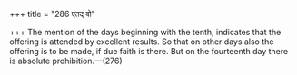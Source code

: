 +++
title = "286 एतद् वो"

+++
The mention of the days beginning with the tenth, indicates that the
offering is attended by excellent results. So that on other days also
the offering is to be made, if due faith is there. But on the fourteenth
day there is absolute prohibition.—(276)


